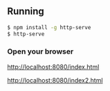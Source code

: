 ## Running

```bash
$ npm install -g http-serve
$ http-serve
```

### Open your browser

[http://localhost:8080/index.html](http://localhost:8080/index.html)

[http://localhost:8080/index2.html](http://localhost:8080/index2.html)

